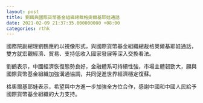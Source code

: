 ```yaml
---
layout: post
title: 劉鶴與國際貨幣基金組織總裁格奧爾基耶娃通話
date: 2021-02-09 21:37:35.000000000 +08:00
categories: rthk
---
```


國務院副總理劉鶴應約以視像形式，與國際貨幣基金組織總裁格奧爾基耶娃通話，雙方就宏觀經濟、貿易、支持低收入國家發展等深入交換看法。

劉鶴表示，中國經濟恢復態勢良好，金融體系可持續性強，市場主體韌勁大，願與國際貨幣基金組織加強溝通協調，共同促進世界經濟穩定復蘇。

格奧爾基耶娃表示，希望與中方進一步加強全方位合作，感謝中國和中國人民給予國際貨幣基金組織的大力支持。
